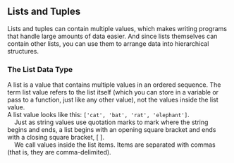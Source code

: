 ## Lists and Tuples
Lists and tuples can contain multiple values, which makes writing programs that handle large amounts of data easier. And since lists themselves can contain other lists, you can use them to arrange data into hierarchical structures.

### The List Data Type
A list is a value that contains multiple values in an ordered sequence. The term list value refers to the list itself (which you can store in a variable or pass to a function, just like any other value), not the values inside the list value.  
A list value looks like this: `['cat', 'bat', 'rat', 'elephant']`.  
&nbsp;&nbsp;&nbsp;&nbsp;Just as string values use quotation marks to mark where the string begins and ends, a list begins with an opening square bracket and ends with a closing square bracket, [ ].  
&nbsp;&nbsp;&nbsp;&nbsp;We call values inside the list items. Items are separated with commas (that is, they are comma-delimited).
